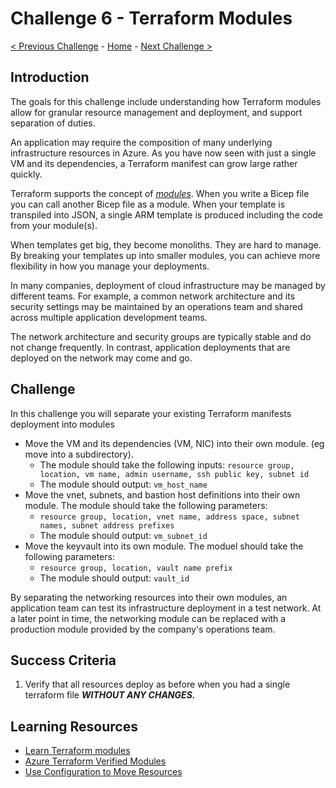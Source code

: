 # Challenge 6 - Terraform Modules

[< Previous Challenge](./Terraform-Challenge-05.md) - [Home](../README.md) - [Next Challenge >](./Terraform-Challenge-07.md)

## Introduction

The goals for this challenge include understanding how Terraform modules allow for granular resource management and deployment, and support separation of duties.

An application may require the composition of many underlying infrastructure resources in Azure. As you have now seen with just a single VM and its dependencies, a Terraform manifest can grow large rather quickly.

Terraform supports the concept of [*modules*](https://developer.hashicorp.com/terraform/language/modules). When you write a Bicep file you can call another Bicep file as a module. When your template is transpiled into JSON, a single ARM template is produced including the code from your module(s).

When templates get big, they become monoliths. They are hard to manage.  By breaking your templates up into smaller modules, you can achieve more flexibility in how you manage your deployments.

In many companies, deployment of cloud infrastructure may be managed by different teams. For example, a common network architecture and its security settings may be maintained by an operations team and shared across multiple application development teams.

The network architecture and security groups are typically stable and do not change frequently. In contrast, application deployments that are deployed on the network may come and go.

## Challenge

In this challenge you will separate your existing Terraform manifests deployment into modules

- Move the VM and its dependencies (VM, NIC) into their own module. (eg move into a subdirectory).  
    - The module should take the following inputs: `resource group, location, vm name, admin username, ssh public key, subnet id`
    - The module should output: `vm_host_name`
- Move the vnet, subnets, and bastion host definitions into their own module.  The module should take the following parameters:
    - `resource group, location, vnet name, address space, subnet names, subnet address prefixes`
    - The module should output: `vm_subnet_id`
- Move the keyvault into its own module. The moduel should take the following parameters:
    - `resource group, location, vault name prefix`
    - The module should output: `vault_id`

By separating the networking resources into their own modules, an application team can test its infrastructure deployment in a test network. At a later point in time, the networking module can be replaced with a production module provided by the company's operations team.

## Success Criteria

1. Verify that all resources deploy as before when you had a single terraform file ***WITHOUT ANY CHANGES.***

## Learning Resources

- [Learn Terraform modules](https://developer.hashicorp.com/terraform/tutorials/modules/module)
- [Azure Terraform Verified Modules](https://github.com/Azure/terraform-azure-modules)
- [Use Configuration to Move Resources](https://developer.hashicorp.com/terraform/tutorials/configuration-language/move-config)

